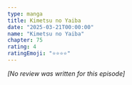 ```yaml
---
type: manga
title: Kimetsu no Yaiba
date: "2025-03-21T00:00:00"
name: "Kimetsu no Yaiba"
chapter: 75
rating: 4
ratingEmoji: "⭐️⭐️⭐️⭐️"
---
```


_[No review was written for this episode]_